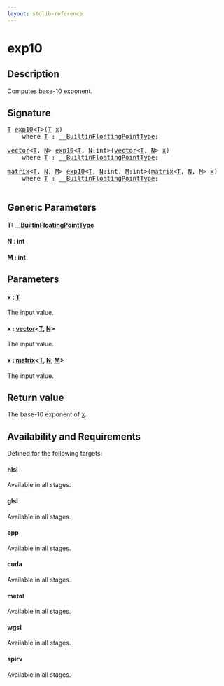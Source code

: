 ```yaml
---
layout: stdlib-reference
---
```


# exp10

## Description

Computes base-10 exponent.



## Signature 

<pre>
<a href="exp10.md#typeparam-T" class="code_type">T</a> <a href="exp10.md">exp10</a>&lt;<a href="exp10.md#typeparam-T" class="code_type">T</a>&gt;(<a href="exp10.md#typeparam-T" class="code_type">T</a> <a href="exp10.md#decl-x" class="code_param">x</a>)
    <span class='code_keyword'>where</span> <a href="exp10.md#typeparam-T" class="code_type">T</a> : <a href="../interfaces/0_builtinfloatingpointtype-029hm/index.md" class="code_type">__BuiltinFloatingPointType</a>;

<a href="../types/vector/index.md" class="code_type">vector</a>&lt;<a href="exp10.md#typeparam-T" class="code_type">T</a>, <a href="exp10.md#decl-N" class="code_var">N</a>&gt; <a href="exp10.md">exp10</a>&lt;<a href="exp10.md#typeparam-T" class="code_type">T</a>, <a href="exp10.md#decl-N" class="code_var">N</a>:<span class="code_keyword">int</span>&gt;(<a href="../types/vector/index.md" class="code_type">vector</a>&lt;<a href="exp10.md#typeparam-T" class="code_type">T</a>, <a href="exp10.md#decl-N" class="code_var">N</a>&gt; <a href="exp10.md#decl-x" class="code_param">x</a>)
    <span class='code_keyword'>where</span> <a href="exp10.md#typeparam-T" class="code_type">T</a> : <a href="../interfaces/0_builtinfloatingpointtype-029hm/index.md" class="code_type">__BuiltinFloatingPointType</a>;

<a href="../types/matrix/index.md" class="code_type">matrix</a>&lt;<a href="exp10.md#typeparam-T" class="code_type">T</a>, <a href="exp10.md#decl-N" class="code_var">N</a>, <a href="exp10.md#decl-M" class="code_var">M</a>&gt; <a href="exp10.md">exp10</a>&lt;<a href="exp10.md#typeparam-T" class="code_type">T</a>, <a href="exp10.md#decl-N" class="code_var">N</a>:<span class="code_keyword">int</span>, <a href="exp10.md#decl-M" class="code_var">M</a>:<span class="code_keyword">int</span>&gt;(<a href="../types/matrix/index.md" class="code_type">matrix</a>&lt;<a href="exp10.md#typeparam-T" class="code_type">T</a>, <a href="exp10.md#decl-N" class="code_var">N</a>, <a href="exp10.md#decl-M" class="code_var">M</a>&gt; <a href="exp10.md#decl-x" class="code_param">x</a>)
    <span class='code_keyword'>where</span> <a href="exp10.md#typeparam-T" class="code_type">T</a> : <a href="../interfaces/0_builtinfloatingpointtype-029hm/index.md" class="code_type">__BuiltinFloatingPointType</a>;

</pre>

## Generic Parameters

####  <a id="typeparam-T"></a>T: [\_\_BuiltinFloatingPointType](../interfaces/0_builtinfloatingpointtype-029hm/index.md)
####  <a id="decl-N"></a>N  : int
####  <a id="decl-M"></a>M  : int

## Parameters

####  <a id="decl-x"></a>x  : [T](exp10.md#typeparam-T)
The input value.

####  <a id="decl-x"></a>x  : [vector](../types/vector/index.md)\<[T](../types/vector/index.md#typeparam-T), [N](../types/vector/index.md#decl-N)\>
The input value.

####  <a id="decl-x"></a>x  : [matrix](../types/matrix/index.md)\<[T](../types/matrix/t-0.md), [N](../types/matrix/index.md#decl-N), [M](../types/matrix/index.md#decl-M)\>
The input value.


## Return value
The base-10 exponent of <span class='code'><a href="exp10.md#decl-x" class="code_param">x</a></span>.


## Availability and Requirements

Defined for the following targets:

#### hlsl
Available in all stages.

#### glsl
Available in all stages.

#### cpp
Available in all stages.

#### cuda
Available in all stages.

#### metal
Available in all stages.

#### wgsl
Available in all stages.

#### spirv
Available in all stages.




<script>
// Fix .md links to .html when on ReadTheDocs
if (window.location.hostname.includes('readthedocs') || 
    window.location.hostname.includes('rtfd.io')) {
  document.addEventListener('DOMContentLoaded', function() {
    const links = document.querySelectorAll('a');
    links.forEach(link => {
      if (link.getAttribute('href') && link.getAttribute('href').endsWith('.md')) {
        link.href = link.href.replace(/\.md($|#|\?)/, '.html$1');
      }
    });
  });
}
</script>
